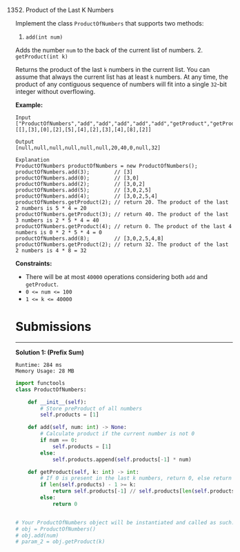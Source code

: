 1352. Product of the Last K Numbers

Implement the class `ProductOfNumbers` that supports two methods:

1. `add(int num)`

Adds the number `num` to the back of the current list of numbers.
2. `getProduct(int k)`

Returns the product of the last `k` numbers in the current list.
You can assume that always the current list has at least `k` numbers.
At any time, the product of any contiguous sequence of numbers will fit into a single `32`-bit integer without overflowing.

 

**Example:**
```
Input
["ProductOfNumbers","add","add","add","add","add","getProduct","getProduct","getProduct","add","getProduct"]
[[],[3],[0],[2],[5],[4],[2],[3],[4],[8],[2]]

Output
[null,null,null,null,null,null,20,40,0,null,32]

Explanation
ProductOfNumbers productOfNumbers = new ProductOfNumbers();
productOfNumbers.add(3);        // [3]
productOfNumbers.add(0);        // [3,0]
productOfNumbers.add(2);        // [3,0,2]
productOfNumbers.add(5);        // [3,0,2,5]
productOfNumbers.add(4);        // [3,0,2,5,4]
productOfNumbers.getProduct(2); // return 20. The product of the last 2 numbers is 5 * 4 = 20
productOfNumbers.getProduct(3); // return 40. The product of the last 3 numbers is 2 * 5 * 4 = 40
productOfNumbers.getProduct(4); // return 0. The product of the last 4 numbers is 0 * 2 * 5 * 4 = 0
productOfNumbers.add(8);        // [3,0,2,5,4,8]
productOfNumbers.getProduct(2); // return 32. The product of the last 2 numbers is 4 * 8 = 32 
```

**Constraints:**

* There will be at most `40000` operations considering both `add` and `getProduct`.
* `0 <= num <= 100`
* `1 <= k <= 40000`

# Submissions
---
**Solution 1: (Prefix Sum)**
```
Runtime: 284 ms
Memory Usage: 28 MB
```
```python
import functools
class ProductOfNumbers:

    def __init__(self):
        # Store preProduct of all numbers
        self.products = [1]

    def add(self, num: int) -> None:
        # Calculate product if the current number is not 0
        if num == 0:
            self.products = [1]
        else:
            self.products.append(self.products[-1] * num)

    def getProduct(self, k: int) -> int:
        # If 0 is present in the last k numbers, return 0, else return product
        if len(self.products) - 1 >= k:
            return self.products[-1] // self.products[len(self.products) - 1 - k]
        else:
            return 0


# Your ProductOfNumbers object will be instantiated and called as such:
# obj = ProductOfNumbers()
# obj.add(num)
# param_2 = obj.getProduct(k)
```